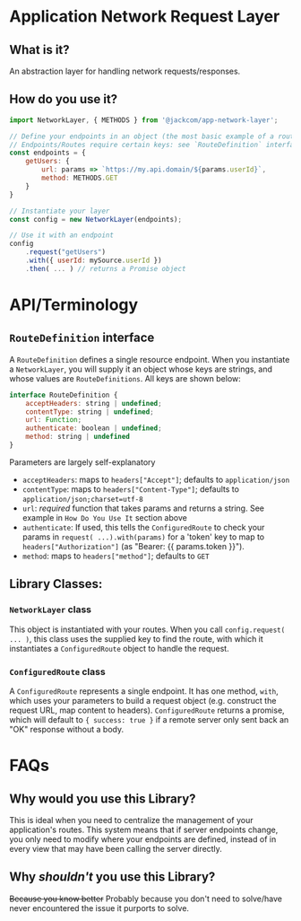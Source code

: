 # Application Network Request Layer

## What is it?
An abstraction layer for handling network requests/responses. 

## How do you use it?
```javascript
import NetworkLayer, { METHODS } from '@jackcom/app-network-layer'; 

// Define your endpoints in an object (the most basic example of a route is below).
// Endpoints/Routes require certain keys: see `RouteDefinition` interface below
const endpoints = {
    getUsers: {
        url: params => `https://my.api.domain/${params.userId}`,
        method: METHODS.GET
    }
}

// Instantiate your layer
const config = new NetworkLayer(endpoints); 

// Use it with an endpoint
config
    .request("getUsers")
    .with({ userId: mySource.userId })
    .then( ... ) // returns a Promise object
```
# API/Terminology
## `RouteDefinition` interface 
A `RouteDefinition` defines a single resource endpoint. When you instantiate a `NetworkLayer`, you will supply it an object whose keys are strings, and whose values are `RouteDefinitions`. All keys are shown below:
```javascript
interface RouteDefinition {
    acceptHeaders: string | undefined;
    contentType: string | undefined;
    url: Function;
    authenticate: boolean | undefined;
    method: string | undefined
}
```
Parameters are largely self-explanatory
* `acceptHeaders`: maps to `headers["Accept"]`; defaults to `application/json`
* `contentType`: maps to `headers["Content-Type"]`; defaults to `application/json;charset=utf-8`
* `url`: *required* function that takes params and returns a string. See example in `How Do You Use It` section above
* `authenticate`: If used, this tells the `ConfiguredRoute` to check your params in `request( ...).with(params)` for a 'token' key to map to `headers["Authorization"]` (as "Bearer: {{ params.token }}").
* `method`: maps to `headers["method"]`; defaults to `GET`
## Library Classes:
### `NetworkLayer` class
This object is instantiated with your routes. When you call `config.request( ... )`, this class uses the supplied key to find the route, with which it instantiates a `ConfiguredRoute` object to handle the request.
### `ConfiguredRoute` class
A `ConfiguredRoute` represents a single endpoint. It has one method, `with`, which uses your parameters to build a request object (e.g. construct the request URL, map content to headers). `ConfiguredRoute` returns a promise, which will default to `{ success: true }` if a remote server only sent back an "OK" response without a body.
# FAQs
## Why would you use this Library?
This is ideal when you need to centralize the management of your
application's routes. This system means that if server endpoints change, you only
need to modify where your endpoints are defined, instead of in every view that may have 
been calling the server directly.

## Why _shouldn't_ you use this Library?
~~Because you know better~~ Probably because you don't need to solve/have never encountered the issue it purports to solve. 